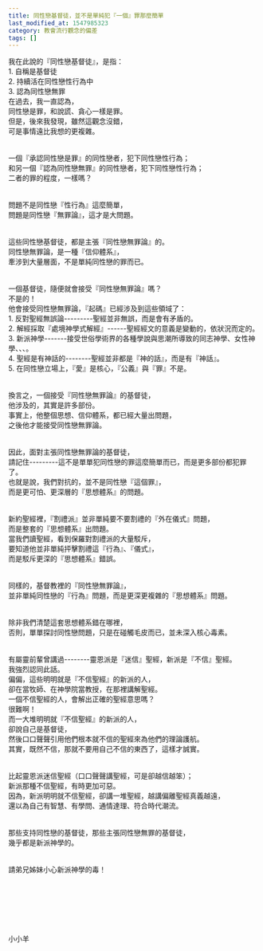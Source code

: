 ```yaml
---
title: 同性戀基督徒，並不是單純犯『一個』罪那麼簡單
last_modified_at: 1547985323
category: 教會流行觀念的偏差
tags: []
---
```


<p>我在此說的『同性戀基督徒』，是指：<br/>1.	自稱是基督徒<br/>2.	持續活在同性戀性行為中<br/>3.	認為同性戀無罪<br/><!--more-->在過去，我一直認為，<br/>同性戀是罪，和說謊、貪心一樣是罪。<br/>但是，後來我發現，雖然這觀念沒錯，<br/>可是事情遠比我想的更複雜。<br/><br/><br/>一個『承認同性戀是罪』的同性戀者，犯下同性戀性行為；<br/>和另一個『認為同性戀無罪』的同性戀者，犯下同性戀性行為；<br/>二者的罪的程度，一樣嗎？<br/><br/><br/>問題不是同性戀『性行為』這麼簡單，<br/>問題是同性戀『無罪論』，這才是大問題。<br/><br/><br/>這些同性戀基督徒，都是主張『同性戀無罪論』的。<br/>同性戀無罪論，是一種『信仰體系』，<br/>牽涉到大量層面，不是單純同性戀的罪而已。<br/><br/><br/>一個基督徒，隨便就會接受『同性戀無罪論』嗎？<br/>不是的！<br/>他會接受同性戀無罪論，『起碼』已經涉及到這些領域了：<br/>1.	反對聖經無誤論---------聖經並非無誤，而是會有矛盾的。<br/>2.	解經採取『處境神學式解經』------聖經經文的意義是變動的，依狀況而定的。<br/>3.	新派神學-------接受世俗學術界的各種學說與思潮所導致的同志神學、女性神學、、、。<br/>4.	聖經是有神話的--------聖經並非都是『神的話』，而是有『神話』。<br/>5.	在同性戀立場上，『愛』是核心，『公義』與『罪』不是。<br/><br/><br/>換言之，一個接受『同性戀無罪論』的基督徒，<br/>他涉及的，其實是許多部份。<br/>事實上，他整個思想、信仰體系，都已經大量出問題，<br/>之後他才能接受同性戀無罪論。<br/><br/><br/>因此，面對主張同性戀無罪論的基督徒，<br/>請記住---------這不是單單犯同性戀的罪這麼簡單而已，而是更多部份都犯罪了。<br/>也就是說，我們對抗的，並不是同性戀『這個罪』，<br/>而是更可怕、更深層的『思想體系』的問題。<br/><br/><br/>新約聖經裡，『割禮派』並非單純要不要割禮的『外在儀式』問題，<br/>而是整套的『思想體系』出問題。<br/>當我們讀聖經，看到保羅對割禮派的大量駁斥，<br/>要知道他並非單純抨擊割禮這『行為』、『儀式』，<br/>而是駁斥更深的『思想體系』錯誤。<br/><br/><br/>同樣的，基督教裡的『同性戀無罪論』，<br/>並非單純同性戀的『行為』問題，而是更深更複雜的『思想體系』問題。<br/><br/><br/>除非我們清楚這套思想體系錯在哪裡，<br/>否則，單單探討同性戀問題，只是在碰觸毛皮而已，並未深入核心毒素。<br/><br/><br/>有屬靈前輩曾講過--------靈恩派是『迷信』聖經，新派是『不信』聖經。<br/>我強烈認同此話。<br/>偏偏，這些明明就是『不信聖經』的新派的人，<br/>卻在當牧師、在神學院當教授，在那裡講解聖經。<br/>一個不信聖經的人，會解出正確的聖經意思嗎？<br/>很難啊！<br/>而一大堆明明就『不信聖經』的新派的人，<br/>卻說自己是基督徒，<br/>然後口口聲聲引用他們根本就不信的聖經來為他們的理論護航。<br/>其實，既然不信，那就不要用自己不信的東西了，這樣才誠實。<br/><br/><br/>比起靈恩派迷信聖經（口口聲聲講聖經，可是卻越信越笨）；<br/>新派那種不信聖經，有時更加可惡。<br/>因為，新派明明就不信聖經，卻講一堆聖經，越講偏離聖經真義越遠，<br/>還以為自己有智慧、有學問、通情達理、符合時代潮流。<br/><br/><br/>那些支持同性戀的基督徒，那些主張同性戀無罪的基督徒，<br/>幾乎都是新派神學的。<br/><br/><br/>請弟兄姊妹小心新派神學的毒！<br/><br/><br/><br/><br/><br/><br/><br/>小小羊<br/><br/><br/><br/><br/><br/><br/><br/>
</p>